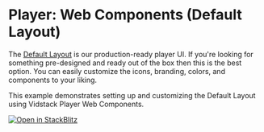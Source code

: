 # Player: Web Components (Default Layout)

The [Default Layout](https://next.vidstack.io/docs/wc/player/components/layouts/default-layout) is
our production-ready player UI. If you're looking for something pre-designed and ready out of the box
then this is the best option. You can easily customize the icons, branding, colors, and
components to your liking.

This example demonstrates setting up and customizing the Default Layout using Vidstack Player
Web Components.

[![Open in StackBlitz](https://developer.stackblitz.com/img/open_in_stackblitz.svg)][stackblitz-demo]

[stackblitz-demo]: https://stackblitz.com/fork/github/vidstack/vidstack/tree/next/examples/player/web-components/default-layout?title=Vidstack%20Player%20-%20Web%20Components%20%28Default%20Layout%29&file=src/main.ts&showSidebar=1
